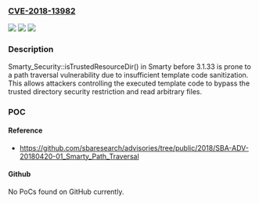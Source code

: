 ### [CVE-2018-13982](https://cve.mitre.org/cgi-bin/cvename.cgi?name=CVE-2018-13982)
![](https://img.shields.io/static/v1?label=Product&message=n%2Fa&color=blue)
![](https://img.shields.io/static/v1?label=Version&message=n%2Fa&color=blue)
![](https://img.shields.io/static/v1?label=Vulnerability&message=n%2Fa&color=brighgreen)

### Description

Smarty_Security::isTrustedResourceDir() in Smarty before 3.1.33 is prone to a path traversal vulnerability due to insufficient template code sanitization. This allows attackers controlling the executed template code to bypass the trusted directory security restriction and read arbitrary files.

### POC

#### Reference
- https://github.com/sbaresearch/advisories/tree/public/2018/SBA-ADV-20180420-01_Smarty_Path_Traversal

#### Github
No PoCs found on GitHub currently.

